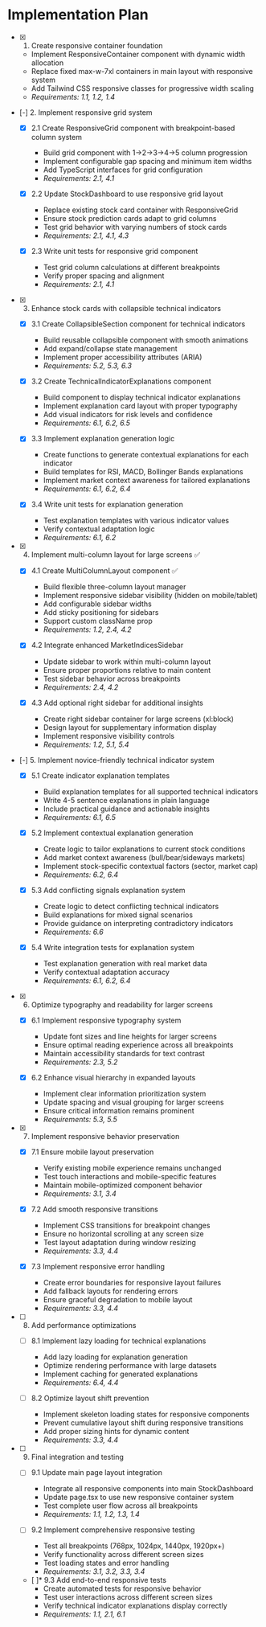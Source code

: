 # Implementation Plan

- [x] 1. Create responsive container foundation
  - Implement ResponsiveContainer component with dynamic width allocation
  - Replace fixed max-w-7xl containers in main layout with responsive system
  - Add Tailwind CSS responsive classes for progressive width scaling
  - _Requirements: 1.1, 1.2, 1.4_

- [-] 2. Implement responsive grid system
  - [x] 2.1 Create ResponsiveGrid component with breakpoint-based column system
    - Build grid component with 1→2→3→4→5 column progression
    - Implement configurable gap spacing and minimum item widths
    - Add TypeScript interfaces for grid configuration
    - _Requirements: 2.1, 4.1_

  - [x] 2.2 Update StockDashboard to use responsive grid layout
    - Replace existing stock card container with ResponsiveGrid
    - Ensure stock prediction cards adapt to grid columns
    - Test grid behavior with varying numbers of stock cards
    - _Requirements: 2.1, 4.1, 4.3_

  - [x] 2.3 Write unit tests for responsive grid component
    - Test grid column calculations at different breakpoints
    - Verify proper spacing and alignment
    - _Requirements: 2.1, 4.1_

- [x] 3. Enhance stock cards with collapsible technical indicators
  - [x] 3.1 Create CollapsibleSection component for technical indicators
    - Build reusable collapsible component with smooth animations
    - Add expand/collapse state management
    - Implement proper accessibility attributes (ARIA)
    - _Requirements: 5.2, 5.3, 6.3_

  - [x] 3.2 Create TechnicalIndicatorExplanations component
    - Build component to display technical indicator explanations
    - Implement explanation card layout with proper typography
    - Add visual indicators for risk levels and confidence
    - _Requirements: 6.1, 6.2, 6.5_

  - [x] 3.3 Implement explanation generation logic
    - Create functions to generate contextual explanations for each indicator
    - Build templates for RSI, MACD, Bollinger Bands explanations
    - Implement market context awareness for tailored explanations
    - _Requirements: 6.1, 6.2, 6.4_

  - [x] 3.4 Write unit tests for explanation generation
    - Test explanation templates with various indicator values
    - Verify contextual adaptation logic
    - _Requirements: 6.1, 6.2_

- [x] 4. Implement multi-column layout for large screens ✅
  - [x] 4.1 Create MultiColumnLayout component ✅
    - Build flexible three-column layout manager
    - Implement responsive sidebar visibility (hidden on mobile/tablet)
    - Add configurable sidebar widths
    - Add sticky positioning for sidebars
    - Support custom className prop
    - _Requirements: 1.2, 2.4, 4.2_

  - [x] 4.2 Integrate enhanced MarketIndicesSidebar
    - Update sidebar to work within multi-column layout
    - Ensure proper proportions relative to main content
    - Test sidebar behavior across breakpoints
    - _Requirements: 2.4, 4.2_

  - [x] 4.3 Add optional right sidebar for additional insights
    - Create right sidebar container for large screens (xl:block)
    - Design layout for supplementary information display
    - Implement responsive visibility controls
    - _Requirements: 1.2, 5.1, 5.4_

- [-] 5. Implement novice-friendly technical indicator system
  - [x] 5.1 Create indicator explanation templates
    - Build explanation templates for all supported technical indicators
    - Write 4-5 sentence explanations in plain language
    - Include practical guidance and actionable insights
    - _Requirements: 6.1, 6.5_

  - [x] 5.2 Implement contextual explanation generation
    - Create logic to tailor explanations to current stock conditions
    - Add market context awareness (bull/bear/sideways markets)
    - Implement stock-specific contextual factors (sector, market cap)
    - _Requirements: 6.2, 6.4_

  - [x] 5.3 Add conflicting signals explanation system
    - Create logic to detect conflicting technical indicators
    - Build explanations for mixed signal scenarios
    - Provide guidance on interpreting contradictory indicators
    - _Requirements: 6.6_

  - [x] 5.4 Write integration tests for explanation system
    - Test explanation generation with real market data
    - Verify contextual adaptation accuracy
    - _Requirements: 6.1, 6.2, 6.4_

- [x] 6. Optimize typography and readability for larger screens
  - [x] 6.1 Implement responsive typography system
    - Update font sizes and line heights for larger screens
    - Ensure optimal reading experience across all breakpoints
    - Maintain accessibility standards for text contrast
    - _Requirements: 2.3, 5.2_

  - [x] 6.2 Enhance visual hierarchy in expanded layouts
    - Implement clear information prioritization system
    - Update spacing and visual grouping for larger screens
    - Ensure critical information remains prominent
    - _Requirements: 5.3, 5.5_

- [x] 7. Implement responsive behavior preservation
  - [x] 7.1 Ensure mobile layout preservation
    - Verify existing mobile experience remains unchanged
    - Test touch interactions and mobile-specific features
    - Maintain mobile-optimized component behavior
    - _Requirements: 3.1, 3.4_

  - [x] 7.2 Add smooth responsive transitions
    - Implement CSS transitions for breakpoint changes
    - Ensure no horizontal scrolling at any screen size
    - Test layout adaptation during window resizing
    - _Requirements: 3.3, 4.4_

  - [x] 7.3 Implement responsive error handling
    - Create error boundaries for responsive layout failures
    - Add fallback layouts for rendering errors
    - Ensure graceful degradation to mobile layout
    - _Requirements: 3.3, 4.4_

- [ ] 8. Add performance optimizations
  - [ ] 8.1 Implement lazy loading for technical explanations
    - Add lazy loading for explanation generation
    - Optimize rendering performance with large datasets
    - Implement caching for generated explanations
    - _Requirements: 6.4, 4.4_

  - [ ] 8.2 Optimize layout shift prevention
    - Implement skeleton loading states for responsive components
    - Prevent cumulative layout shift during responsive transitions
    - Add proper sizing hints for dynamic content
    - _Requirements: 3.3, 4.4_

- [ ] 9. Final integration and testing
  - [ ] 9.1 Update main page layout integration
    - Integrate all responsive components into main StockDashboard
    - Update page.tsx to use new responsive container system
    - Test complete user flow across all breakpoints
    - _Requirements: 1.1, 1.2, 1.3, 1.4_

  - [ ] 9.2 Implement comprehensive responsive testing
    - Test all breakpoints (768px, 1024px, 1440px, 1920px+)
    - Verify functionality across different screen sizes
    - Test loading states and error handling
    - _Requirements: 3.1, 3.2, 3.3, 3.4_

  - [ ]* 9.3 Add end-to-end responsive tests
    - Create automated tests for responsive behavior
    - Test user interactions across different screen sizes
    - Verify technical indicator explanations display correctly
    - _Requirements: 1.1, 2.1, 6.1_